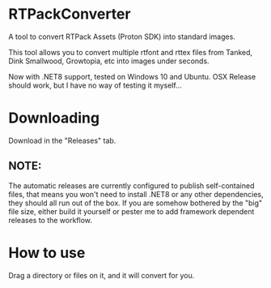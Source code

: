 # RTPackConverter
A tool to convert RTPack Assets (Proton SDK) into standard images.

This tool allows you to convert multiple rtfont and rttex files from Tanked, Dink Smallwood, Growtopia, etc into images under seconds.

Now with .NET8 support, tested on Windows 10 and Ubuntu. OSX Release should work, but I have no way of testing it myself...

# Downloading
Download in the "Releases" tab.

## NOTE:
The automatic releases are currently configured to publish self-contained files, that means you won't need to install .NET8 or any other dependencies, they should all run out of the box. If you are somehow bothered by the "big" file size, either build it yourself or pester me to add framework dependent releases to the workflow.

# How to use
Drag a directory or files on it, and it will convert for you.
